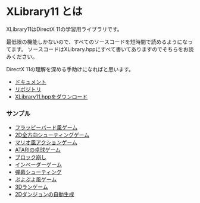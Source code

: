 # XLibrary11 とは
XLibrary11はDirectX 11の学習用ライブラリです。

最低限の機能しかないので、すべてのソースコードを短時間で読めるようになってます。
ソースコードはXLibrary.hppにすべて書いてありますのでそちらをお読みください。

DirectX 11の理解を深める手助けになればと思います。

* [ドキュメント](https://itukikikuti.gitlab.io/XLibrary11/)
* [リポジトリ](https://gitlab.com/itukikikuti/XLibrary11)
* [XLibrary11.hppをダウンロード](https://github.com/itukikikuti/XLibrary11/releases/download/v0.1/XLibrary11.hpp)

### サンプル
* [フラッピーバード風ゲーム](https://gitlab.com/itukikikuti/Bird)
* [2D全方向シューティングゲーム](https://gitlab.com/itukikikuti/Shooting)
* [マリオ風アクションゲーム](https://gitlab.com/itukikikuti/Action2D)
* [ATARIの卓球ゲーム](https://gitlab.com/itukikikuti/Pong)
* [ブロック崩し](https://gitlab.com/itukikikuti/BreakBlock)
* [インベーダーゲーム](https://gitlab.com/itukikikuti/Invader)
* [弾幕シューティング](https://gitlab.com/itukikikuti/danmaku)
* [ぷよぷよ風ゲーム](https://gitlab.com/itukikikuti/puyopuyo)
* [3Dランゲーム](https://gitlab.com/itukikikuti/run3d)
* [2Dダンジョンの自動生成](https://gitlab.com/itukikikuti/dangeon)
